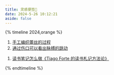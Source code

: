 ```yaml
---
title: 灵感便签🔖
date: 2024-5-26 10:12:21
aside: false
---
```


{% timeline 2024,orange %}

<!-- timeline 生活百科 -->

1. [手工编织蕾丝的过程](https://weibo.com/tv/show/1034:5033690217250878?from=old_pc_videoshow)
2. [通过伤口可以看出脉搏的跳动](https://weibo.com/5878659096/5033666596569538)

<!-- endtimeline -->

<!-- timeline 学无涯 -->

1. [读书笔记怎么做《Tiago Forte 的读书札记方法论》](https://weibo.com/1890573293/5042348805325674)

<!-- endtimeline -->

{% endtimeline %}

